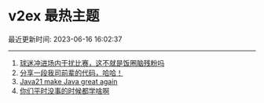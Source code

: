 # v2ex 最热主题

最近更新时间: 2023-06-16 16:02:37

--- 
1. [球迷冲进场内干扰比赛，这不就是饭圈脑残粉吗](https://www.v2ex.com/t/949172) 
2. [分享一段我司前辈的代码，哈哈！](https://www.v2ex.com/t/949195) 
3. [Java21 make Java great again](https://www.v2ex.com/t/949151) 
4. [你们平时没事的时候都学啥啊](https://www.v2ex.com/t/949193) 
